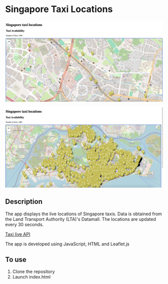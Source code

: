 # Singapore Taxi Locations

![](images/street.png)

![](images/street2.png)

## Description
The app displays the live locations of Singapore taxis. Data is obtained from the Land Transport Authority (LTA)'s Datamall. The locations are updated every 30 seconds.  

[Taxi live API](https://beta.data.gov.sg/datasets/d_e25662f1a062dd046453926aa284ba64/view)

The app is developed using JavaScript, HTML and Leaflet.js

## To use
1. Clone the repository
2. Launch index.html 




